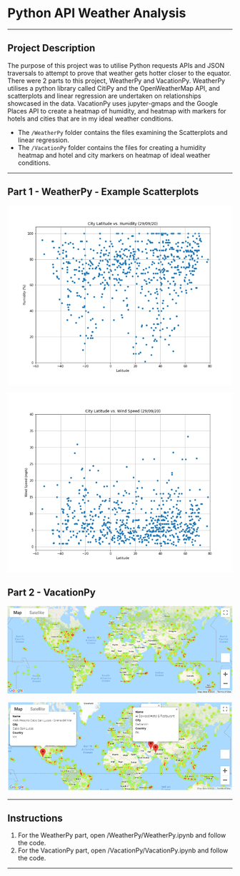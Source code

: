 # Python API Weather Analysis

---

## Project Description

The purpose of this project was to utilise Python requests APIs and JSON traversals to attempt to prove that weather gets hotter closer to the equator. There were 2 parts to this project, WeatherPy and VacationPy. WeatherPy utilises a python library called CitiPy and the OpenWeatherMap API, and scatterplots and linear regression are undertaken on relationships showcased in the data. VacationPy uses jupyter-gmaps and the Google Places API to create a heatmap of humidity, and heatmap with markers for hotels and cities that are in my ideal weather conditions.
- The `/WeatherPy` folder contains the files examining the Scatterplots and linear regression.
- The `/VacationPy` folder contains the files for creating a humidity heatmap and hotel and city markers on heatmap of ideal weather conditions.

---

## Part 1 - WeatherPy - Example Scatterplots

![LatvsHumidity](https://raw.githubusercontent.com/jfield24/API-Challenge/master/WeatherPy/output_data/LatvsHumidity.png)

![LatvsWindSpeed](https://raw.githubusercontent.com/jfield24/API-Challenge/master/WeatherPy/output_data/LatvsWindSpeed.png)

## Part 2 - VacationPy

![HumidityHeatmap](https://raw.githubusercontent.com/jfield24/API-Challenge/master/VacationPy/Images/heatmap.png)

![HotelandCityHeatMap](https://raw.githubusercontent.com/jfield24/API-Challenge/master/VacationPy/Images/hotelmap.png)

---

## Instructions

1. For the WeatherPy part, open /WeatherPy/WeatherPy.ipynb and follow the code.
2. For the VacationPy part, open /VacationPy/VacationPy.ipynb and follow the code.

---

